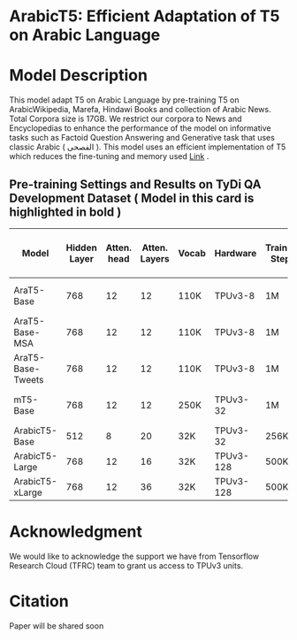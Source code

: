 # ArabicT5: Efficient Adaptation of T5 on Arabic Language


# Model Description

This model adapt T5 on Arabic Language by pre-training T5 on ArabicWikipedia, Marefa, Hindawi Books and collection of Arabic News. Total Corpora size is 17GB. We restrict our corpora to News and Encyclopedias to enhance the performance of the model on informative tasks such as Factoid Question Answering and Generative task that uses classic Arabic ( الفصحى ). This model uses an efficient implementation of T5 which reduces the fine-tuning and memory used [Link](https://arxiv.org/abs/2109.10686) .

## Pre-training Settings and Results on TyDi QA Development Dataset ( Model in this card is highlighted in bold )

|     Model        | Hidden Layer | Atten. head | Atten. Layers | Vocab | Hardware  |Training Steps | Batch  |  Train x Batch Factor |Corpora                 | TyDi QA EM/F1|
|------------------|--------------|-------------|---------------|-------|-----------|---------------|--------|-----------------------|------------------------|--------------|
| AraT5-Base       |     768      |      12     |      12       |  110K |TPUv3-8    |        1M     |  128   | 1.0x                  |248GB (MSA + Tweets)    |  69.16/82.82 |  
| AraT5-Base-MSA   |     768      |      12     |      12       |  110K |TPUv3-8    |        1M     |  128   | 1.0x                  |70GB (MSA)              |  68.51/82.66 | 
| AraT5-Base-Tweets|     768      |      12     |      12       |  110K |TPUv3-8    |        1M     |  128   | 1.0x                  |178GB (Tweets)          |  64.39/78.22 |
| mT5-Base         |     768      |      12     |      12       |  250K |TPUv3-32   |        1M     |  1024  | 8.0x                  |6.3T tokens (mC4)|  71.55/83.78 | 
| ArabicT5-Base    |     512     |      8      |      20      |  32K  |TPUv3-32   |       256K    |  256   | 0.5x                |17GB (MSA)         |  72.75/85.49 | 
| ArabicT5-Large   |     768      |      12     |      16       |  32K  |TPUv3-128  |       500K    |  512   | 2.0x                  |17GB (MSA)          |  --/--       | 
| ArabicT5-xLarge  |     768      |      12     |      36       |  32K  |TPUv3-128  |       500K    |  512   | 2.0x                  |17GB (MSA)          |  --/--       |  



# Acknowledgment

We would like to acknowledge the support we have from Tensorflow Research Cloud (TFRC) team to grant us access to TPUv3 units.

# Citation
Paper will be shared soon
